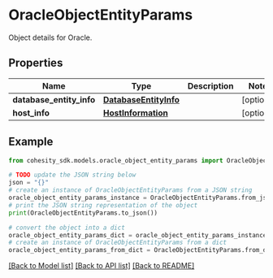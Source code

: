 # OracleObjectEntityParams

Object details for Oracle.

## Properties

Name | Type | Description | Notes
------------ | ------------- | ------------- | -------------
**database_entity_info** | [**DatabaseEntityInfo**](DatabaseEntityInfo.md) |  | [optional] 
**host_info** | [**HostInformation**](HostInformation.md) |  | [optional] 

## Example

```python
from cohesity_sdk.models.oracle_object_entity_params import OracleObjectEntityParams

# TODO update the JSON string below
json = "{}"
# create an instance of OracleObjectEntityParams from a JSON string
oracle_object_entity_params_instance = OracleObjectEntityParams.from_json(json)
# print the JSON string representation of the object
print(OracleObjectEntityParams.to_json())

# convert the object into a dict
oracle_object_entity_params_dict = oracle_object_entity_params_instance.to_dict()
# create an instance of OracleObjectEntityParams from a dict
oracle_object_entity_params_from_dict = OracleObjectEntityParams.from_dict(oracle_object_entity_params_dict)
```
[[Back to Model list]](../README.md#documentation-for-models) [[Back to API list]](../README.md#documentation-for-api-endpoints) [[Back to README]](../README.md)


